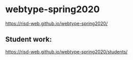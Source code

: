 # webtype-spring2020
https://risd-web.github.io/webtype-spring2020/

## Student work:
https://risd-web.github.io/webtype-spring2020/students/
